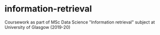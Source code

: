 # information-retrieval
Coursework as part of MSc Data Science "Information retrieval" subject at University of Glasgow (2019-20)

